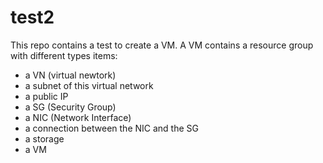 # test2

This repo contains a test to create a VM. A VM contains a resource group with different types items:
* a VN (virtual newtork)
* a subnet of this virtual network
* a public IP
* a SG (Security Group)
* a NIC (Network Interface)
* a connection between the NIC and the SG
* a storage
* a VM
